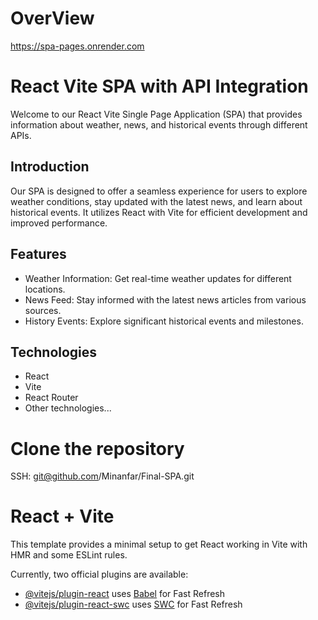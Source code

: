 # OverView
https://spa-pages.onrender.com

# React Vite SPA with API Integration

Welcome to our React Vite Single Page Application (SPA) that provides information about weather, news, and historical events through different APIs.


## Introduction
Our SPA is designed to offer a seamless experience for users to explore weather conditions, stay updated with the latest news, and learn about historical events. It utilizes React with Vite for efficient development and improved performance.

## Features
- Weather Information: Get real-time weather updates for different locations.
- News Feed: Stay informed with the latest news articles from various sources.
- History Events: Explore significant historical events and milestones.

## Technologies
- React
- Vite
- React Router
- Other technologies...


# Clone the repository
SSH: git@github.com/Minanfar/Final-SPA.git

# React + Vite

This template provides a minimal setup to get React working in Vite with HMR and some ESLint rules.

Currently, two official plugins are available:

- [@vitejs/plugin-react](https://github.com/vitejs/vite-plugin-react/blob/main/packages/plugin-react/README.md) uses [Babel](https://babeljs.io/) for Fast Refresh
- [@vitejs/plugin-react-swc](https://github.com/vitejs/vite-plugin-react-swc) uses [SWC](https://swc.rs/) for Fast Refresh
